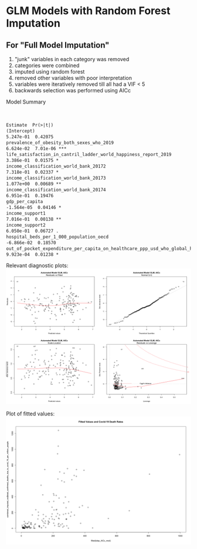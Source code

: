 
# GLM Models with Random Forest Imputation
## For "Full Model Imputation"

1. "junk" variables in each category was removed
2. categories were combined
3. imputed using random forest
4. removed other variables with poor interpretation
4. variables were iteratively removed till all had a VIF < 5
5. backwards selection was performed using AICc

Model Summary
```

                                                                                           Estimate  Pr(>|t|)    
(Intercept)                                                                               5.247e-01  0.42075    
prevalence_of_obesity_both_sexes_who_2019                                                 6.624e-02  7.01e-06 ***
life_satisfaction_in_cantril_ladder_world_happiness_report_2019                           3.386e-01  0.01575 *  
income_classification_world_bank_20172                                                    7.318e-01  0.02337 *  
income_classification_world_bank_20173                                                    1.077e+00  0.00689 ** 
income_classification_world_bank_20174                                                    6.951e-01  0.19476    
gdp_per_capita                                                                           -1.564e-05  0.04146 *  
income_support1                                                                           7.016e-01  0.00138 ** 
income_support2                                                                           6.050e-01  0.06727 .  
hospital_beds_per_1_000_population_oecd                                                  -6.866e-02  0.18570    
out_of_pocket_expenditure_per_capita_on_healthcare_ppp_usd_who_global_health_expenditure  9.923e-04  0.01238 *
```

Relevant diagnostic plots:
![fullModImp](RFfullModImp.png)

Plot of fitted values:
![fullModImpFitted](RFfullModImpFitted.png)